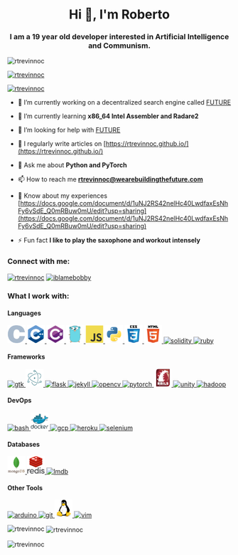 <h1 align="center">Hi 👋, I'm Roberto</h1>
<h3 align="center">I am a 19 year old developer interested in Artificial Intelligence and Communism.</h3>

<p align="left"> <img src="https://komarev.com/ghpvc/?username=rtrevinnoc&label=Profile%20views&color=0e75b6&style=flat" alt="rtrevinnoc" /> </p>

<p align="left"> <a href="https://github.com/ryo-ma/github-profile-trophy"><img src="https://github-profile-trophy.vercel.app/?username=rtrevinnoc" alt="rtrevinnoc" /></a> </p>

<p align="left"> <a href="https://twitter.com/rtrevinnoc" target="blank"><img src="https://img.shields.io/twitter/follow/rtrevinnoc?logo=twitter&style=for-the-badge" alt="rtrevinnoc" /></a> </p>

- 🔭 I’m currently working on a decentralized search engine called [FUTURE](https://wearebuildingthefuture.com)

- 🌱 I’m currently learning **x86_64 Intel Assembler and Radare2**

- 🤝 I’m looking for help with [FUTURE](https://github.com/rtrevinnoc/FUTURE)

- 📝 I regularly write articles on [https://rtrevinnoc.github.io/](https://rtrevinnoc.github.io/)

- 💬 Ask me about **Python and PyTorch**

- 📫 How to reach me **rtrevinnoc@wearebuildingthefuture.com**

- 📄 Know about my experiences [https://docs.google.com/document/d/1uNJ2RS42nelHc40LwdfaxEsNhFy6vSdE_Q0mRBuw0mU/edit?usp=sharing](https://docs.google.com/document/d/1uNJ2RS42nelHc40LwdfaxEsNhFy6vSdE_Q0mRBuw0mU/edit?usp=sharing)

- ⚡ Fun fact **I like to play the saxophone and workout intensely**

<h3 align="left">Connect with me:</h3>
<p align="left">
<a href="https://twitter.com/rtrevinnoc" target="blank"><img align="center" src="https://cdn.jsdelivr.net/npm/simple-icons@3.0.1/icons/twitter.svg" alt="rtrevinnoc" height="30" width="40" /></a>
<a href="https://instagram.com/iblamebobby" target="blank"><img align="center" src="https://cdn.jsdelivr.net/npm/simple-icons@3.0.1/icons/instagram.svg" alt="iblamebobby" height="30" width="40" /></a>
</p>

<h3 align="left">What I work with:</h3>

<h4 align="left">Languages</h4>
<p align="left"> <a href="https://www.cprogramming.com/" target="_blank"> <img src="https://raw.githubusercontent.com/devicons/devicon/master/icons/c/c-original.svg" alt="c" width="40" height="40"/> </a> <a href="https://www.w3schools.com/cpp/" target="_blank"> <img src="https://raw.githubusercontent.com/devicons/devicon/master/icons/cplusplus/cplusplus-original.svg" alt="cplusplus" width="40" height="40"/> </a> <a href="https://www.w3schools.com/cs/" target="_blank"> <img src="https://raw.githubusercontent.com/devicons/devicon/master/icons/csharp/csharp-original.svg" alt="csharp" width="40" height="40"/> </a> <a href="https://golang.org" target="_blank"> <img src="https://raw.githubusercontent.com/devicons/devicon/master/icons/go/go-original.svg" alt="go" width="40" height="40"/> </a> <a href="https://developer.mozilla.org/en-US/docs/Web/JavaScript" target="_blank"> <img src="https://raw.githubusercontent.com/devicons/devicon/master/icons/javascript/javascript-original.svg" alt="javascript" width="40" height="40"/> </a> <a href="https://www.python.org" target="_blank"> <img src="https://raw.githubusercontent.com/devicons/devicon/master/icons/python/python-original.svg" alt="python" width="40" height="40"/> </a> <a href="https://www.w3schools.com/css/" target="_blank"> <img src="https://raw.githubusercontent.com/devicons/devicon/master/icons/css3/css3-original-wordmark.svg" alt="css3" width="40" height="40"/> </a> <a href="https://www.w3.org/html/" target="_blank"> <img src="https://raw.githubusercontent.com/devicons/devicon/master/icons/html5/html5-original-wordmark.svg" alt="html5" width="40" height="40"/> </a> <a href="https://docs.soliditylang.org/en/v0.7.0/index.html" target="_blank"> <img src="https://docs.soliditylang.org/en/v0.7.0/_images/logo.svg" alt="solidity" width="40" height="40"/> </a> <a href="https://www.ruby-lang.org/en/" target="_blank"> <img src="https://www.vectorlogo.zone/logos/ruby-lang/ruby-lang-icon.svg" alt="ruby" width="40" height="40"/> </a> </p>

<h4 align="left">Frameworks</h4>
<p align="left"> <a href="https://www.gtk.org/" target="_blank"> <img src="https://upload.wikimedia.org/wikipedia/commons/7/71/GTK_logo.svg" alt="gtk" width="40" height="40"/> </a> <a href="https://www.electronjs.org" target="_blank"> <img src="https://raw.githubusercontent.com/devicons/devicon/master/icons/electron/electron-original.svg" alt="electron" width="40" height="40"/> </a> <a href="https://flask.palletsprojects.com/" target="_blank"> <img src="https://www.vectorlogo.zone/logos/pocoo_flask/pocoo_flask-icon.svg" alt="flask" width="40" height="40"/> </a> <a href="https://jekyllrb.com/" target="_blank"> <img src="https://www.vectorlogo.zone/logos/jekyllrb/jekyllrb-icon.svg" alt="jekyll" width="40" height="40"/> </a> <a href="https://opencv.org/" target="_blank"> <img src="https://www.vectorlogo.zone/logos/opencv/opencv-icon.svg" alt="opencv" width="40" height="40"/> </a> <a href="https://pytorch.org/" target="_blank"> <img src="https://www.vectorlogo.zone/logos/pytorch/pytorch-icon.svg" alt="pytorch" width="40" height="40"/> </a> <a href="https://rubyonrails.org" target="_blank"> <img src="https://raw.githubusercontent.com/devicons/devicon/master/icons/rails/rails-original-wordmark.svg" alt="rails" width="40" height="40"/> </a> <a href="https://unity.com/" target="_blank"> <img src="https://www.vectorlogo.zone/logos/unity3d/unity3d-icon.svg" alt="unity" width="40" height="40"/> </a> <a href="https://hadoop.apache.org/" target="_blank"> <img src="https://www.vectorlogo.zone/logos/apache_hadoop/apache_hadoop-icon.svg" alt="hadoop" width="40" height="40"/> </a> </p>

<h4 align="left">DevOps</h4>
<p align="left"> <a href="https://www.gnu.org/software/bash/" target="_blank"> <img src="https://www.vectorlogo.zone/logos/gnu_bash/gnu_bash-icon.svg" alt="bash" width="40" height="40"/> </a> <a href="https://www.docker.com/" target="_blank"> <img src="https://raw.githubusercontent.com/devicons/devicon/master/icons/docker/docker-original-wordmark.svg" alt="docker" width="40" height="40"/> </a> <a href="https://cloud.google.com" target="_blank"> <img src="https://www.vectorlogo.zone/logos/google_cloud/google_cloud-icon.svg" alt="gcp" width="40" height="40"/> </a> <a href="https://heroku.com" target="_blank"> <img src="https://www.vectorlogo.zone/logos/heroku/heroku-icon.svg" alt="heroku" width="40" height="40"/> </a> <a href="https://www.selenium.dev" target="_blank"> <img src="https://raw.githubusercontent.com/detain/svg-logos/780f25886640cef088af994181646db2f6b1a3f8/svg/selenium-logo.svg" alt="selenium" width="40" height="40"/> </a> </p>

<h4 align="left">Databases</h4>
<p align="left"> <a href="https://www.mongodb.com/" target="_blank"> <img src="https://raw.githubusercontent.com/devicons/devicon/master/icons/mongodb/mongodb-original-wordmark.svg" alt="mongodb" width="40" height="40"/> </a> <a href="https://redis.io" target="_blank"> <img src="https://raw.githubusercontent.com/devicons/devicon/master/icons/redis/redis-original-wordmark.svg" alt="redis" width="40" height="40"/> </a> <a href="https://symas.com/lmdb/" target="_blank"> <img src="https://dbdb.io/media/logos/lmdb.png.280x250_q85.png" alt="lmdb" width="60" height="40"/> </a> </p>

<h4 align="left">Other Tools</h4>
<p align="left"> <a href="https://www.arduino.cc/" target="_blank"> <img src="https://cdn.worldvectorlogo.com/logos/arduino-1.svg" alt="arduino" width="40" height="40"/> </a> <a href="https://git-scm.com/" target="_blank"> <img src="https://www.vectorlogo.zone/logos/git-scm/git-scm-icon.svg" alt="git" width="40" height="40"/> </a> <a href="https://www.linux.org/" target="_blank"> <img src="https://raw.githubusercontent.com/devicons/devicon/master/icons/linux/linux-original.svg" alt="linux" width="40" height="40"/> </a> <a href="https://www.vim.org/" target="_blank"> <img src="https://www.vectorlogo.zone/logos/vim/vim-icon.svg" alt="vim" width="40" height="40"/> </a> </p>

<p><img align="left" src="https://github-readme-stats.vercel.app/api/top-langs?username=rtrevinnoc&show_icons=true&locale=en&layout=compact" alt="rtrevinnoc" /></p>

<p>&nbsp;<img align="center" src="https://github-readme-stats.vercel.app/api?username=rtrevinnoc&show_icons=true&locale=en" alt="rtrevinnoc" /></p>

<p><img align="center" src="https://github-readme-streak-stats.herokuapp.com/?user=rtrevinnoc&" alt="rtrevinnoc" /></p>
